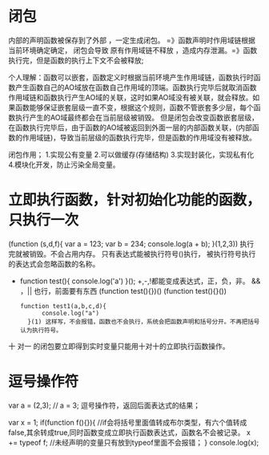 # 闭包
内部的声明函数被保存到了外部 ，一定生成闭包。
=》函数声明时作用域链根据当前环境确定确定，
闭包会导致 原有作用域链不释放 ，造成内存泄漏。=》函数执行完，但是函数的执行上下文不会被释放;

个人理解：函数可以嵌套，函数定义时根据当前环境产生作用域链，函数执行时函数产生函数自己的AO域放在函数自己作用域的顶端。函数执行完毕后就取消函数作用域链和函数执行产生AO域的关联，这时如果AO域没有被关联，就会释放。如果函数能够保证嵌套层级一直不变，根据这个规则，函数不管嵌套多少层，每个函数执行产生的AO域最终都会在当前层级被销毁。
但是闭包会改变函数嵌套层级，在函数执行完毕后，由于函数的AO域被返回到外面一层的内部函数关联，(内部函数的作用域链)，导致当前层级的函数执行完毕，但是函数的作用域没有被释放。

闭包作用；
1.实现公有变量
2.可以做缓存(存储结构)
3.实现封装化，实现私有化
4.模块化开发，防止污染全局变量。

# 立即执行函数，针对初始化功能的函数，只执行一次
(function (s,d,f){
    var a = 123;
    var b = 234;
    console.log(a + b);
}(1,2,3))
执行完就被销毁。不会占用内存。
只有表达式能被执行符号()执行，
被执行符号执行的表达式会忽略函数的名称。
+ function test(){
    console.log('a')
}();
+,-,!都能变成表达式，正，负，非。   && ，|| 也行，前面要有东西
(function test(){})()
(function test(){}())

      function test1(a,b,c,d){
            console.log("a")
        }(1) 这样写，不会报错，函数也不会执行，系统会把函数声明和括号分开。不再把括号认为执行符号。


十 对一 的闭包要立即得到实时变量只能用十对十的立即执行函数操作。


# 逗号操作符
var a = (2,3); // a = 3;
逗号操作符，返回后面表达式的结果；


var x = 1;
if(function f(){}){ //if会将括号里面值转成布尔类型，有六个值转成false,其余转成true,同时函数变成立即执行函数表达式，函数名不会被记录。
    x += typeof f; //未经声明的变量只有放到typeof里面不会报错；
}
console.log(x);